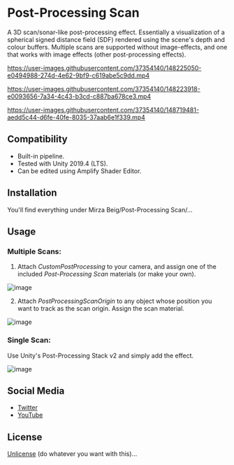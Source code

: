 # Post-Processing Scan

A 3D scan/sonar-like post-processing effect. Essentially a visualization of a spherical signed distance field (SDF) rendered using the scene's depth and colour buffers. Multiple scans are supported without image-effects, and one that works with image effects (other post-processing effects).

https://user-images.githubusercontent.com/37354140/148225050-e0494988-274d-4e62-9bf9-c619abe5c9dd.mp4

https://user-images.githubusercontent.com/37354140/148223918-e0093656-7a34-4c43-b3cd-c887ba678ce3.mp4

https://user-images.githubusercontent.com/37354140/148719481-aedd5c44-d6fe-40fe-8035-37aab6e1f339.mp4

## Compatibility

- Built-in pipeline.
- Tested with Unity 2019.4 (LTS). 
- Can be edited using Amplify Shader Editor.

## Installation

You'll find everything under Mirza Beig/Post-Processing Scan/...

## Usage

### Multiple Scans:

1. Attach _CustomPostProcessing_ to your camera, and assign one of the included _Post-Processing Scan_ materials (or make your own).

![image](https://user-images.githubusercontent.com/37354140/148224103-2419e7d3-14e3-4b6d-9ae3-c89c3a5ff393.png)

2. Attach _PostProcessingScanOrigin_ to any object whose position you want to track as the scan origin. Assign the scan material.

![image](https://user-images.githubusercontent.com/37354140/148224143-e1e7feef-7abf-42ad-8710-b561c18be588.png)

### Single Scan:

Use Unity's Post-Processing Stack v2 and simply add the effect.

![image](https://user-images.githubusercontent.com/37354140/148717857-08f6162d-a3b9-47af-b242-b5431b4b5379.png)

## Social Media
- [Twitter](https://twitter.com/TheMirzaBeig/)
- [YouTube](https://www.youtube.com/c/MirzaBeig)

## License
[Unlicense](LICENSE.txt) (do whatever you want with this)...
